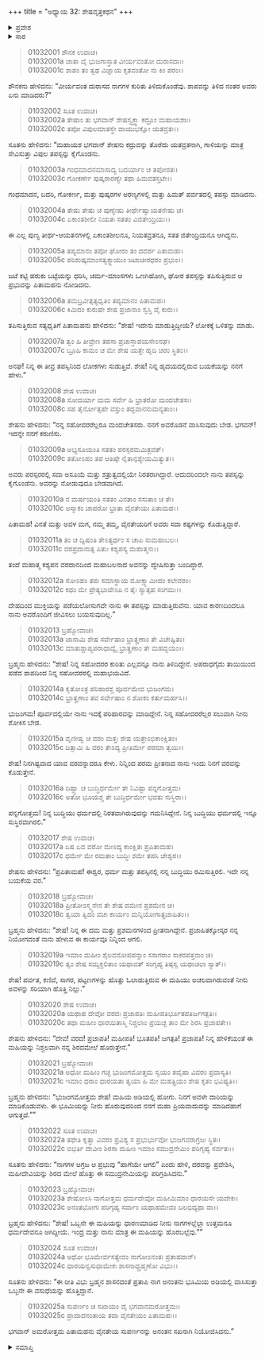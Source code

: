 +++
title = "ಅಧ್ಯಾಯ 32: ಶೇಷವೃತ್ತಕಥನ"
+++

<details><summary>ಪ್ರವೇಶ</summary>


।।   ಓಂ ಓಂ ನಮೋ ನಾರಾಯಣಾಯ।।   ಶ್ರೀ ವೇದವ್ಯಾಸಾಯ ನಮಃ ।।

ಶ್ರೀ ಕೃಷ್ಣದ್ವೈಪಾಯನ ವೇದವ್ಯಾಸ ವಿರಚಿತ  

**ಶ್ರೀ ಮಹಾಭಾರತ**

**ಆದಿ ಪರ್ವ**

**ಆಸ್ತೀಕ ಪರ್ವ**

**ಅಧ್ಯಾಯ 32**

</details>


<details><summary>ಸಾರ</summary>
ಶೇಷನು ತಾಯಿಯನ್ನು ತೊರೆದು ತಪಸ್ಸು ಮಾಡಿದುದು (1-5). ಬ್ರಹ್ಮನಿಂದ ವರದಾನ (6-25).

</details>




> 01032001 ಶೌನಕ ಉವಾಚ।  
01032001a ಜಾತಾ ವೈ ಭುಜಗಾಸ್ತಾತ ವೀರ್ಯವಂತೋ ದುರಾಸದಾಃ।  
01032001c ಶಾಪಂ ತಂ ತ್ವಥ ವಿಜ್ಞಾಯ ಕೃತವಂತೋ ನು ಕಿಂ ಪರಂ।।

ಶೌನಕನು ಹೇಳಿದನು: “ವೀರ್ಯವಂತ ದುರಾಸದ ನಾಗಗಳ ಕುರಿತು ತಿಳಿದುಕೊಂಡೆವು. ಶಾಪವನ್ನು ತಿಳಿದ ನಂತರ ಅವರು ಏನು ಮಾಡಿದರು?”

> 01032002 ಸೂತ ಉವಾಚ।  
01032002a ತೇಷಾಂ ತು ಭಗವಾನ್ ಶೇಷಸ್ತ್ಯಕ್ತ್ವಾ ಕದ್ರೂಂ ಮಹಾಯಶಾಃ।  
01032002c ತಪೋ ವಿಪುಲಮಾತಸ್ಥೇ ವಾಯುಭಕ್ಷೋ ಯತವ್ರತಃ।।

ಸೂತನು ಹೇಳಿದನು: “ಮಹಾಯಶ ಭಗವಾನ್ ಶೇಷನು ಕದ್ರುವನ್ನು ತೊರೆದು ಯತವ್ರತನಾಗಿ, ಗಾಳಿಯನ್ನು ಮಾತ್ರ ಸೇವಿಸುತ್ತಾ ವಿಪುಲ ತಪಸ್ಸನ್ನು ಕೈಗೊಂಡನು.

> 01032003a ಗಂಧಮಾದನಮಾಸಾದ್ಯ ಬದರ್ಯಾಂ ಚ ತಪೋರತಃ।  
01032003c ಗೋಕರ್ಣೇ ಪುಷ್ಕರಾರಣ್ಯೇ ತಥಾ ಹಿಮವತಸ್ತಟೇ।।

ಗಂಧಮಾದನ, ಬದರಿ, ಗೋಕರ್ಣ, ಮತ್ತು ಪುಷ್ಕರಗಳ ಅರಣ್ಯಗಳಲ್ಲಿ ಮತ್ತು ಹಿಮತ್ ಪರ್ವತದಲ್ಲಿ ತಪಸ್ಸು ಮಾಡಿದನು.

> 01032004a ತೇಷು ತೇಷು ಚ ಪುಣ್ಯೇಷು ತೀರ್ಥೇಷ್ವಾಯತನೇಷು ಚ।  
01032004c ಏಕಾಂತಶೀಲೀ ನಿಯತಃ ಸತತಂ ವಿಜಿತೇಂದ್ರಿಯಃ।।

ಈ ಎಲ್ಲ ಪುಣ್ಯ ತೀರ್ಥ-ಆಯತನಗಳಲ್ಲಿ ಏಕಾಂತಶೀಲನೂ, ನಿಯತವ್ರತನೂ, ಸತತ ಜಿತೇಂದ್ರಿಯನೂ ಆಗಿದ್ದನು.

> 01032005a ತಪ್ಯಮಾನಂ ತಪೋ ಘೋರಂ ತಂ ದದರ್ಶ ಪಿತಾಮಹಃ।  
01032005c ಪರಿಶುಷ್ಕಮಾಂಸತ್ವಕ್ಸ್ನಾಯುಂ ಜಟಾಚೀರಧರಂ ಪ್ರಭುಂ।।

ಜಟೆ ಕಟ್ಟಿ ಹರುಕು ಬಟ್ಟೆಯನ್ನು ಧರಿಸಿ, ಚರ್ಮ-ಮಾಂಸಗಳು ಒಣಗಿಹೋಗಿ, ಘೋರ ತಪಸ್ಸನ್ನು ತಪಿಸುತ್ತಿರುವ ಆ ಪ್ರಭುವನ್ನು ಪಿತಾಮಹನು ನೋಡಿದನು.

> 01032006a ತಮಬ್ರವೀತ್ಸತ್ಯಧೃತಿಂ ತಪ್ಯಮಾನಂ ಪಿತಾಮಹಃ।   
01032006c ಕಿಮಿದಂ ಕುರುಷೇ ಶೇಷ ಪ್ರಜಾನಾಂ ಸ್ವಸ್ತಿ ವೈ ಕುರು।।

ತಪಿಸುತ್ತಿರುವ ಸತ್ಯಧೃತಿಗೆ ಪಿತಾಮಹನು ಹೇಳಿದನು: “ಶೇಷ! ಇದೇನು ಮಾಡುತ್ತಿದ್ದೀಯೆ? ಲೋಕಕ್ಕೆ ಒಳಿತನ್ನು ಮಾಡು.

> 01032007a ತ್ವಂ ಹಿ ತೀವ್ರೇಣ ತಪಸಾ ಪ್ರಜಾಸ್ತಾಪಯಸೇಽನಘ।  
01032007c ಬ್ರೂಹಿ ಕಾಮಂ ಚ ಮೇ ಶೇಷ ಯತ್ತೇ ಹೃದಿ ಚಿರಂ ಸ್ಥಿತಂ।।

ಅನಘ! ನಿನ್ನ ಈ ತೀವ್ರ ತಪಸ್ಸಿನಿಂದ ಲೋಕಗಳು ಸುಡುತ್ತಿವೆ. ಶೇಷ! ನಿನ್ನ ಹೃದಯದಲ್ಲಿರುವ ಬಯಕೆಯನ್ನು ನನಗೆ ಹೇಳು.”

> 01032008 ಶೇಷ ಉವಾಚ।  
01032008a ಸೋದರ್ಯಾ ಮಮ ಸರ್ವೇ ಹಿ ಭ್ರಾತರೋ ಮಂದಚೇತಸಃ।   
01032008c ಸಹ ತೈರ್ನೋತ್ಸಹೇ ವಸ್ತುಂ ತದ್ಭವಾನನುಮನ್ಯತಾಂ।।

ಶೇಷನು ಹೇಳಿದನು: “ನನ್ನ ಸಹೋದರರೆಲ್ಲರೂ ಮಂದಚೇತಸರು. ನನಗೆ ಅವರೊಡನೆ ವಾಸಿಸುವುದು ಬೇಡ. ಭಗವನ್! ಇದನ್ನೇ ನನಗೆ ಕರುಣಿಸು.

> 01032009a ಅಭ್ಯಸೂಯಂತಿ ಸತತಂ ಪರಸ್ಪರಮಮಿತ್ರವತ್।  
01032009c ತತೋಽಹಂ ತಪ ಆತಿಷ್ಠೇ ನೈತಾನ್ಪಶ್ಯೇಯಮಿತ್ಯುತ।।

ಅವರು ಪರಸ್ಪರರಲ್ಲಿ ಸದಾ ಅಸೂಯೆ ಮತ್ತು ಶತ್ರುತ್ವದಲ್ಲಿಯೇ ನಿರತರಾಗಿದ್ದಾರೆ. ಆದುದರಿಂದಲೇ ನಾನು ತಪಸ್ಸನ್ನು ಕೈಗೊಂಡೆನು. ಅವರನ್ನು ನೋಡುವುದೂ ಬೇಡವಾಗಿದೆ.

> 01032010a ನ ಮರ್ಷಯಂತಿ ಸತತಂ ವಿನತಾಂ ಸಸುತಾಂ ಚ ತೇ।  
01032010c ಅಸ್ಮಾಕಂ ಚಾಪರೋ ಭ್ರಾತಾ ವೈನತೇಯಃ ಪಿತಾಮಹ।।

ಪಿತಾಮಹ! ವಿನತೆ ಮತ್ತು ಅವಳ ಮಗ, ನಮ್ಮ ತಮ್ಮ, ವೈನತೇಯರಿಗೆ ಅವರು ಸದಾ ಕಷ್ಟಗಳನ್ನು ಕೊಡುತ್ತಿದ್ದಾರೆ.

> 01032011a ತಂ ಚ ದ್ವಿಷಂತಿ ತೇಽತ್ಯರ್ಥಂ ಸ ಚಾಪಿ ಸುಮಹಾಬಲಃ।   
01032011c ವರಪ್ರದಾನಾತ್ಸ ಪಿತುಃ ಕಶ್ಯಪಸ್ಯ ಮಹಾತ್ಮನಃ।।

ತಂದೆ ಮಹಾತ್ಮ ಕಶ್ಯಪನ ವರದಾನದಿಂದ ಮಹಾಬಲನಾದ ಅವನನ್ನು ದ್ವೇಷಿಸುತ್ತಾ ಬಂದಿದ್ದಾರೆ.

> 01032012a ಸೋಽಹಂ ತಪಃ ಸಮಾಸ್ಥಾಯ ಮೋಕ್ಷ್ಯಾಮೀದಂ ಕಲೇವರಂ।  
01032012c ಕಥಂ ಮೇ ಪ್ರೇತ್ಯಭಾವೇಽಪಿ ನ ತೈಃ ಸ್ಯಾತ್ಸಹ ಸಂಗಮಃ।।

ದೇಹದಿಂದ ಮುಕ್ತಿಯನ್ನು ಪಡೆಯಲೋಸುಗವೇ ನಾನು ಈ ತಪಸ್ಸನ್ನು ಮಾಡುತ್ತಿರುವೆನು. ಯಾವ ಕಾರಣದಿಂದಲೂ ನಾನು ಅವರೊಂದಿಗೆ ಜೀವಿಸಲು ಬಯಸುವುದಿಲ್ಲ.”

> 01032013 ಬ್ರಹ್ಮೋವಾಚ।  
01032013a ಜಾನಾಮಿ ಶೇಷ ಸರ್ವೇಷಾಂ ಭ್ರಾತೄಣಾಂ ತೇ ವಿಚೇಷ್ಟಿತಂ।  
01032013c ಮಾತುಶ್ಚಾಪ್ಯಪರಾಧಾದ್ವೈ ಭ್ರಾತೄಣಾಂ ತೇ ಮಹದ್ಭಯಂ।।

ಬ್ರಹ್ಮನು ಹೇಳಿದನು: “ಶೇಷ! ನಿನ್ನ ಸಹೋದರರ ಕುರಿತು ಎಲ್ಲವನ್ನೂ ನಾನು ತಿಳಿದಿದ್ದೇನೆ. ಅಪರಾಧಗೈದು ತಾಯಿಯಿಂದ ಪಡೆದ ಶಾಪದಿಂದ ನಿನ್ನ ಸಹೋದರರಲ್ಲಿ ಮಹಾಭಯವಿದೆ.

> 01032014a ಕೃತೋಽತ್ರ ಪರಿಹಾರಶ್ಚ ಪೂರ್ವಮೇವ ಭುಜಂಗಮ।  
01032014c ಭ್ರಾತೄಣಾಂ ತವ ಸರ್ವೇಷಾಂ ನ ಶೋಕಂ ಕರ್ತುಮರ್ಹಸಿ।।

ಭುಜಂಗಮ! ಪೂರ್ವದಲ್ಲಿಯೇ ನಾನು ಇದಕ್ಕೆ ಪರಿಹಾರವನ್ನು ಮಾಡಿದ್ದೇನೆ. ನಿನ್ನ ಸಹೋದರರೆಲ್ಲರ ಸಲುವಾಗಿ ನೀನು ಶೋಕಿಸ ಬೇಡ.

> 01032015a ವೃಣೀಷ್ವ ಚ ವರಂ ಮತ್ತಃ ಶೇಷ ಯತ್ತೇಽಭಿಕಾಂಕ್ಷಿತಂ।   
01032015c ದಿತ್ಸಾಮಿ ಹಿ ವರಂ ತೇಽದ್ಯ ಪ್ರೀತಿರ್ಮೇ ಪರಮಾ ತ್ವಯಿ।।

ಶೇಷ! ನಿನಗಿಷ್ಟವಾದ ಯಾವ ವರವನ್ನಾದರೂ ಕೇಳು. ನಿನ್ನಿಂದ ಪರಮ ಪ್ರೀತನಾದ ನಾನು ಇಂದು ನಿನಗೆ ವರವನ್ನು ಕೊಡುತ್ತೇನೆ.

> 01032016a ದಿಷ್ಟ್ಯಾ ಚ ಬುದ್ಧಿರ್ಧರ್ಮೇ ತೇ ನಿವಿಷ್ಟಾ ಪನ್ನಗೋತ್ತಮ।  
01032016c ಅತೋ ಭೂಯಶ್ಚ ತೇ ಬುದ್ಧಿರ್ಧರ್ಮೇ ಭವತು ಸುಸ್ಥಿರಾ।।

ಪನ್ನಗೋತ್ತಮ! ನಿನ್ನ ಬುದ್ಧಿಯು ಧರ್ಮದಲ್ಲಿ ನಿರತವಾಗಿರುವುದನ್ನು ಗಮನಿಸಿದ್ದೇನೆ. ನಿನ್ನ ಬುದ್ಧಿಯು ಧರ್ಮದಲ್ಲಿ ಇನ್ನೂ ಸುಸ್ಥಿರವಾಗಿರಲಿ.”

> 01032017 ಶೇಷ ಉವಾಚ।  
01032017a ಏಷ ಏವ ವರೋ ಮೇಽದ್ಯ ಕಾಂಕ್ಷಿತಃ ಪ್ರಪಿತಾಮಹ।  
01032017c ಧರ್ಮೇ ಮೇ ರಮತಾಂ ಬುದ್ಧಿಃ ಶಮೇ ತಪಸಿ ಚೇಶ್ವರ।।

ಶೇಷನು ಹೇಳಿದನು: “ಪ್ರಪಿತಾಮಹ! ಈಶ್ವರ, ಧರ್ಮ ಮತ್ತು ತಪಸ್ಸಿನಲ್ಲಿ ನನ್ನ ಬುದ್ಧಿಯು ರಮಿಸುತ್ತಿರಲಿ. ಇದೇ ನನ್ನ ಬಯಕೆಯ ವರ.”

> 01032018 ಬ್ರಹ್ಮೋವಾಚ।  
01032018a ಪ್ರೀತೋಽಸ್ಮ್ಯನೇನ ತೇ ಶೇಷ ದಮೇನ ಪ್ರಶಮೇನ ಚ।  
01032018c ತ್ವಯಾ ತ್ವಿದಂ ವಚಃ ಕಾರ್ಯಂ ಮನ್ನಿಯೋಗಾತ್ಪ್ರಜಾಹಿತಂ।।

ಬ್ರಹ್ಮನು ಹೇಳಿದನು: “ಶೇಷ! ನಿನ್ನ ಈ ದಮ ಮತ್ತು ಪ್ರಶಮನಗಳಿಂದ ಪ್ರೀತನಾಗಿದ್ದೇನೆ. ಪ್ರಜಾಹಿತಕ್ಕೋಸ್ಕರ ನನ್ನ ನಿಯೋಗದಂತೆ ನಾನು ಹೇಳುವ ಈ ಕಾರ್ಯವೂ ನಿನ್ನಿಂದ ಆಗಲಿ.

> 01032019a ಇಮಾಂ ಮಹೀಂ ಶೈಲವನೋಪಪನ್ನಾಂ ಸಸಾಗರಾಂ ಸಾಕರಪತ್ತನಾಂ ಚ।  
01032019c ತ್ವಂ ಶೇಷ ಸಮ್ಯಕ್ಚಲಿತಾಂ ಯಥಾವತ್ ಸಂಗೃಹ್ಯ ತಿಷ್ಠಸ್ವ ಯಥಾಚಲಾ ಸ್ಯಾತ್।।

ಶೇಷ! ಪರ್ವತ, ಕಣಿವೆ, ಸಾಗರ, ಪಟ್ಟಣಗಳನ್ನು ಹೊತ್ತು ಓಲಾಡುತ್ತಿರುವ ಈ ಮಹಿಯು ಅಚಲವಾಗಿರುವಂತೆ ನೀನು ಅವಳನ್ನು ಸರಿಯಾಗಿ ಹೊತ್ತಿ ನಿಲ್ಲು.”

> 01032020 ಶೇಷ ಉವಾಚ।  
01032020a ಯಥಾಹ ದೇವೋ ವರದಃ ಪ್ರಜಾಪತಿಃ ಮಹೀಪತಿರ್ಭೂತಪತಿರ್ಜಗತ್ಪತಿಃ।  
01032020c ತಥಾ ಮಹೀಂ ಧಾರಯಿತಾಸ್ಮಿ ನಿಶ್ಚಲಾಂ ಪ್ರಯಚ್ಛ ತಾಂ ಮೇ ಶಿರಸಿ ಪ್ರಜಾಪತೇ।।

ಶೇಷನು ಹೇಳಿದನು: “ದೇವ! ವರದ! ಪ್ರಜಾಪತಿ! ಮಹೀಪತಿ! ಭೂತಪತಿ! ಜಗತ್ಪತಿ! ಪ್ರಜಾಪತಿ! ನಿನ್ನ ಹೇಳಿಕೆಯಂತೆ ಈ ಮಹಿಯನ್ನು ನಿಶ್ಚಲವಾಗಿ ನನ್ನ ಶಿರದಮೇಲೆ ಹೊರುತ್ತೇನೆ.”

> 01032021 ಬ್ರಹ್ಮೋವಾಚ।  
01032021a ಅಧೋ ಮಹೀಂ ಗಚ್ಛ ಭುಜಂಗಮೋತ್ತಮ ಸ್ವಯಂ ತವೈಷಾ ವಿವರಂ ಪ್ರದಾಸ್ಯತಿ।  
01032021c ಇಮಾಂ ಧರಾಂ ಧಾರಯತಾ ತ್ವಯಾ ಹಿ ಮೇ ಮಹತ್ಪ್ರಿಯಂ ಶೇಷ ಕೃತಂ ಭವಿಷ್ಯತಿ।।

ಬ್ರಹ್ಮನು ಹೇಳಿದನು: “ಭುಜಂಗಮೋತ್ತಮ ಶೇಷ! ಮಹಿಯ ಅಡಿಯಲ್ಲಿ ಹೋಗು. ನಿನಗೆ ಅವಳೇ ದಾರಿಯನ್ನು ಮಾಡಿಕೊಡುವಳು. ಈ ಭೂಮಿಯನ್ನು ನೀನು ಹೊರುವುದರಿಂದ ನನಗೆ ಮಹಾ ಪ್ರಿಯವಾದುದನ್ನು ಮಾಡಿದಹಾಗೆ ಆಗುತ್ತದೆ.””

> 01032022 ಸೂತ ಉವಾಚ।  
01032022a ತಥೇತಿ ಕೃತ್ವಾ ವಿವರಂ ಪ್ರವಿಶ್ಯ ಸ ಪ್ರಭುರ್ಭುವೋ ಭುಜಗವರಾಗ್ರಜಃ ಸ್ಥಿತಃ।  
01032022c ಬಿಭರ್ತಿ ದೇವೀಂ ಶಿರಸಾ ಮಹೀಂ ಇಮಾಂ ಸಮುದ್ರನೇಮಿಂ ಪರಿಗೃಹ್ಯ ಸರ್ವತಃ।।

ಸೂತನು ಹೇಳಿದನು: “ನಾಗಗಳ ಅಗ್ರಜ ಆ ಪ್ರಭುವು “ಹಾಗೆಯೇ ಆಗಲಿ” ಎಂದು ಹೇಳಿ, ದರವನ್ನು ಪ್ರವೇಶಿಸಿ, ಮಹೀದೇವಿಯನ್ನು ಶಿರದ ಮೇಲೆ ಹೊತ್ತು ಈ ಸಮುದ್ರನೇಮಿಯನ್ನು ಪರಿಗ್ರಹಿಸಿದನು.”

> 01032023 ಬ್ರಹ್ಮೋವಾಚ।  
01032023a ಶೇಷೋಽಸಿ ನಾಗೋತ್ತಮ ಧರ್ಮದೇವೋ ಮಹೀಮಿಮಾಂ ಧಾರಯಸೇ ಯದೇಕಃ।  
01032023c ಅನಂತಭೋಗಃ ಪರಿಗೃಹ್ಯ ಸರ್ವಾಂ ಯಥಾಹಮೇವಂ ಬಲಭಿದ್ಯಥಾ ವಾ।।

ಬ್ರಹ್ಮನು ಹೇಳಿದನು: “ಶೇಷ! ಒಬ್ಬನೇ ಈ ಮಹಿಯನ್ನು ಧಾರಣಮಾಡಿದ ನೀನು ನಾಗಗಳಲ್ಲೆಲ್ಲಾ ಉತ್ತಮನೂ ಧರ್ಮದೇವನೂ ಆಗಿದ್ದೀಯೆ. ಇಂದ್ರ ಮತ್ತು ನಾನು ಮಾತ್ರ ಈ ಮಹಿಯನ್ನು ಹೊರಬಲ್ಲೆವು.””

> 01032024 ಸೂತ ಉವಾಚ।  
01032024a ಅಧೋ ಭೂಮೇರ್ವಸತ್ಯೇವಂ ನಾಗೋಽನಂತಃ ಪ್ರತಾಪವಾನ್।  
01032024c ಧಾರಯನ್ವಸುಧಾಮೇಕಃ ಶಾಸನಾದ್ಬ್ರಹ್ಮಣೋ ವಿಭುಃ।।

ಸೂತನು ಹೇಳಿದನು: “ಈ ರೀತಿ ವಿಭು ಬ್ರಹ್ಮನ ಶಾಸನದಂತೆ ಪ್ರತಾಪಿ ನಾಗ ಅನಂತನು ಭೂಮಿಯ ಅಡಿಯಲ್ಲಿ ವಾಸಿಸುತ್ತಾ ಒಬ್ಬನೇ ಈ ವಸುಧೆಯನ್ನು ಹೊತ್ತಿದ್ದಾನೆ.

> 01032025a ಸುಪರ್ಣಂ ಚ ಸಖಾಯಂ ವೈ ಭಗವಾನಮರೋತ್ತಮಃ।   
01032025c ಪ್ರಾದಾದನಂತಾಯ ತದಾ ವೈನತೇಯಂ ಪಿತಾಮಹಃ।।

ಭಗವಾನ್ ಅಮರೋತ್ತಮ ಪಿತಾಮಹನು ವೈನತೇಯ ಸುಪರ್ಣನನ್ನು ಅನಂತನ ಸಖನಾಗಿ ನಿಯೋಜಿಸಿದನು.”

<details><summary>ಸಮಾಪ್ತಿ</summary>

ಇತಿ ಶ್ರೀ ಮಹಾಭಾರತೇ ಆದಿಪರ್ವಣಿ ಆಸ್ತೀಕಪರ್ವಣಿ ಶೇಷವೃತ್ತಕಥನೋ ನಾಮ ದ್ವಾತ್ರಿಂಶೋಽಧ್ಯಾ ಯಃ।  
ಇದು ಶ್ರೀ ಮಹಾಭಾರತದಲ್ಲಿ ಆದಿಪರ್ವದಲ್ಲಿ ಆಸ್ತೀಕಪರ್ವದಲ್ಲಿ ಶೇಷವೃತ್ತಕಥನ ಎನ್ನುವ ಮೂವತ್ತೆರಡನೇ ಅಧ್ಯಾಯವು.


</details>
